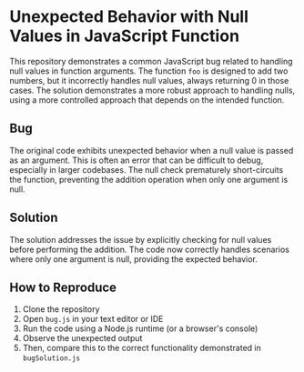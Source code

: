 # Unexpected Behavior with Null Values in JavaScript Function

This repository demonstrates a common JavaScript bug related to handling null values in function arguments. The function `foo` is designed to add two numbers, but it incorrectly handles null values, always returning 0 in those cases. The solution demonstrates a more robust approach to handling nulls, using a more controlled approach that depends on the intended function.

## Bug

The original code exhibits unexpected behavior when a null value is passed as an argument.  This is often an error that can be difficult to debug, especially in larger codebases.  The null check prematurely short-circuits the function, preventing the addition operation when only one argument is null.

## Solution

The solution addresses the issue by explicitly checking for null values before performing the addition. The code now correctly handles scenarios where only one argument is null, providing the expected behavior.

## How to Reproduce

1. Clone the repository
2. Open `bug.js` in your text editor or IDE
3. Run the code using a Node.js runtime (or a browser's console)
4. Observe the unexpected output
5. Then, compare this to the correct functionality demonstrated in `bugSolution.js`
